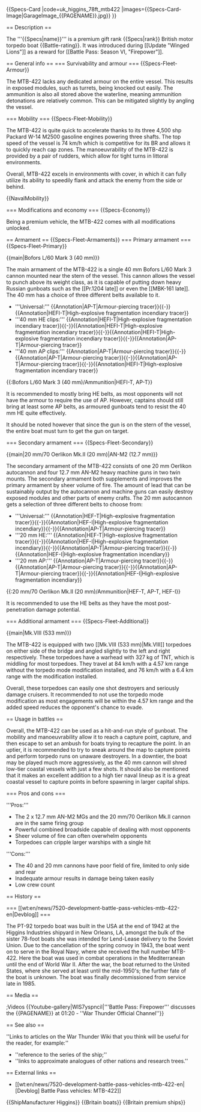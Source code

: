 {{Specs-Card
|code=uk_higgins_78ft_mtb422
|images={{Specs-Card-Image|GarageImage_{{PAGENAME}}.jpg}}
}}

== Description ==
<!-- ''In the first part of the description, cover the history of the ship's creation and military application. In the second part, tell the reader about using this ship in the game. Add a screenshot: if a beginner player has a hard time remembering vehicles by name, a picture will help them identify the ship in question.'' -->
The '''{{Specs|name}}''' is a premium gift rank {{Specs|rank}} British motor torpedo boat {{Battle-rating}}. It was introduced during [[Update "Winged Lions"]] as a reward for [[Battle Pass: Season VI, "Firepower"]].

== General info ==
=== Survivability and armour ===
{{Specs-Fleet-Armour}}
<!-- ''Talk about the vehicle's armour. Note the most well-defended and most vulnerable zones, e.g. the ammo magazine. Evaluate the composition of components and assemblies responsible for movement and manoeuvrability. Evaluate the survivability of the primary and secondary armaments separately. Don't forget to mention the size of the crew, which plays an important role in fleet mechanics. Save tips on preserving survivability for the "Usage in battles" section. If necessary, use a graphical template to show the most well-protected or most vulnerable points in the armour.'' -->
The MTB-422 lacks any dedicated armour on the entire vessel. This results in exposed modules, such as turrets, being knocked out easily. The ammunition is also all stored above the waterline, meaning ammunition detonations are relatively common. This can be mitigated slightly by angling the vessel.

=== Mobility ===
{{Specs-Fleet-Mobility}}
<!-- ''Write about the ship's mobility. Evaluate its power and manoeuvrability, rudder rerouting speed, stopping speed at full tilt, with its maximum forward and reverse speed.'' -->
The MTB-422 is quite quick to accelerate thanks to its three 4,500 shp Packard W-14 M2500 gasoline engines powering three shafts. The top speed of the vessel is 74 km/h which is competitive for its BR and allows it to quickly reach cap zones. The manoeuvrability of the MTB-422 is provided by a pair of rudders, which allow for tight turns in littoral environments.

Overall, MTB-422 excels in environments with cover, in which it can fully utilize its ability to speedily flank and attack the enemy from the side or behind.

{{NavalMobility}}

=== Modifications and economy ===
{{Specs-Economy}}

Being a premium vehicle, the MTB-422 comes with all modifications unlocked.

== Armament ==
{{Specs-Fleet-Armaments}}
=== Primary armament ===
{{Specs-Fleet-Primary}}
<!-- ''Provide information about the characteristics of the primary armament. Evaluate their efficacy in battle based on their reload speed, ballistics and the capacity of their shells. Add a link to the main article about the weapon: <code><nowiki>{{main|Weapon name (calibre)}}</nowiki></code>. Broadly describe the ammunition available for the primary armament, and provide recommendations on how to use it and which ammunition to choose.'' -->
{{main|Bofors L/60 Mark 3 (40 mm)}}

The main armament of the MTB-422 is a single 40 mm Bofors L/60 Mark 3 cannon mounted near the stern of the vessel. This cannon allows the vessel to punch above its weight class, as it is capable of putting down heavy Russian gunboats such as the [[Pr.1204 late]] or even the [[MBK-161 late]]. The 40 mm has a choice of three different belts available to it.

* '''Universal:''' {{Annotation|AP-T|Armour-piercing tracer}}{{-}}{{Annotation|HEFI-T|High-explosive fragmentation incendiary tracer}}
* '''40 mm HE clips:''' {{Annotation|HEFI-T|High-explosive fragmentation incendiary tracer}}{{-}}{{Annotation|HEFI-T|High-explosive fragmentation incendiary tracer}}{{-}}{{Annotation|HEFI-T|High-explosive fragmentation incendiary tracer}}{{-}}{{Annotation|AP-T|Armour-piercing tracer}}
* '''40 mm AP clips:''' {{Annotation|AP-T|Armour-piercing tracer}}{{-}}{{Annotation|AP-T|Armour-piercing tracer}}{{-}}{{Annotation|AP-T|Armour-piercing tracer}}{{-}}{{Annotation|HEFI-T|High-explosive fragmentation incendiary tracer}}

{{:Bofors L/60 Mark 3 (40 mm)/Ammunition|HEFI-T, AP-T}}

It is recommended to mostly bring HE belts, as most opponents will not have the armour to require the use of AP. However, captains should still bring at least some AP belts, as armoured gunboats tend to resist the 40 mm HE quite effectively.

It should be noted however that since the gun is on the stern of the vessel, the entire boat must turn to get the gun on target.

=== Secondary armament ===
{{Specs-Fleet-Secondary}}
<!-- ''Some ships are fitted with weapons of various calibres. Secondary armaments are defined as weapons chosen with the control <code>Select secondary weapon</code>. Evaluate the secondary armaments and give advice on how to use them. Describe the ammunition available for the secondary armament. Provide recommendations on how to use them and which ammunition to choose. Remember that any anti-air armament, even heavy calibre weapons, belong in the next section. If there is no secondary armament, remove this section.'' -->
{{main|20 mm/70 Oerlikon Mk.II (20 mm)|AN-M2 (12.7 mm)}}

The secondary armament of the MTB-422 consists of one 20 mm Oerlikon autocannon and four 12.7 mm AN-M2 heavy machine guns in two twin mounts. The secondary armament both supplements and improves the primary armament by sheer volume of fire. The amount of lead that can be sustainably output by the autocannon and machine guns can easily destroy exposed modules and other parts of enemy crafts. The 20 mm autocannon gets a selection of three different belts to choose from:

* '''Universal:''' {{Annotation|HEF-T|High-explosive fragmentation tracer}}{{-}}{{Annotation|HEF-I|High-explosive fragmentation incendiary}}{{-}}{{Annotation|AP-T|Armour-piercing tracer}}
* '''20 mm HE:''' {{Annotation|HEF-T|High-explosive fragmentation tracer}}{{-}}{{Annotation|HEF-I|High-explosive fragmentation incendiary}}{{-}}{{Annotation|AP-T|Armour-piercing tracer}}{{-}}{{Annotation|HEF-I|High-explosive fragmentation incendiary}}
* '''20 mm AP:''' {{Annotation|AP-T|Armour-piercing tracer}}{{-}}{{Annotation|AP-T|Armour-piercing tracer}}{{-}}{{Annotation|AP-T|Armour-piercing tracer}}{{-}}{{Annotation|HEF-I|High-explosive fragmentation incendiary}}

{{:20 mm/70 Oerlikon Mk.II (20 mm)/Ammunition|HEF-T, AP-T, HEF-I}}

It is recommended to use the HE belts as they have the most post-penetration damage potential.

=== Additional armament ===
{{Specs-Fleet-Additional}}
<!-- ''Describe the available additional armaments of the ship: depth charges, mines, torpedoes. Talk about their positions, available ammunition and launch features such as dead zones of torpedoes. If there is no additional armament, remove this section.'' -->
{{main|Mk.VIII (533 mm)}}

The MTB-422 is equipped with two [[Mk.VIII (533 mm)|Mk.VIII]] torpedoes on either side of the bridge and angled slightly to the left and right respectively. These torpedoes have a warhead with 327 kg of TNT, which is middling for most torpedoes. They travel at 84 km/h with a 4.57 km range without the torpedo mode modification installed, and 76 km/h with a 6.4 km range with the modification installed.

Overall, these torpedoes can easily one shot destroyers and seriously damage cruisers. It recommended to not use the torpedo mode modification as most engagements will be within the 4.57 km range and the added speed reduces the opponent's chance to evade.

== Usage in battles ==
<!-- ''Describe the technique of using this ship, the characteristics of her use in a team and tips on strategy. Abstain from writing an entire guide – don't try to provide a single point of view, but give the reader food for thought. Talk about the most dangerous opponents for this vehicle and provide recommendations on fighting them. If necessary, note the specifics of playing with this vehicle in various modes (AB, RB, SB).'' -->
Overall, the MTB-422 can be used as a hit-and-run style of gunboat. The mobility and manoeuvrability allow it to reach a capture point, capture, and then escape to set an ambush for boats trying to recapture the point. In an uptier, it is recommended to try to sneak around the map to capture points and perform torpedo runs on unaware destroyers. In a downtier, the boat may be played much more aggressively, as the 40 mm cannon will shred low-tier coastal vessels with just a few shots. It should also be mentioned that it makes an excellent addition to a high tier naval lineup as it is a great coastal vessel to capture points in before spawning in larger capital ships.

=== Pros and cons ===
<!-- ''Summarise and briefly evaluate the vehicle in terms of its characteristics and combat effectiveness. Mark its pros and cons in the bulleted list. Try not to use more than 6 points for each of the characteristics. Avoid using categorical definitions such as "bad", "good" and the like - use substitutions with softer forms such as "inadequate" and "effective".'' -->

'''Pros:'''

* The 2 x 12.7 mm AN-M2 MGs and the 20 mm/70 Oerlikon Mk.II cannon are in the same firing group
* Powerful combined broadside capable of dealing with most opponents
* Sheer volume of fire can often overwhelm opponents
* Torpedoes can cripple larger warships with a single hit

'''Cons:'''

* The 40 and 20 mm cannons have poor field of fire, limited to only side and rear
* Inadequate armour results in damage being taken easily
* Low crew count

== History ==
<!-- ''Describe the history of the creation and combat usage of the ship in more detail than in the introduction. If the historical reference turns out to be too long, take it to a separate article, taking a link to the article about the ship and adding a block "/History" (example: <nowiki>https://wiki.warthunder.com/(Ship-name)/History</nowiki>) and add a link to it here using the <code>main</code> template. Be sure to reference text and sources by using <code><nowiki><ref></ref></nowiki></code>, as well as adding them at the end of the article with <code><nowiki><references /></nowiki></code>. This section may also include the ship's dev blog entry (if applicable) and the in-game encyclopedia description (under <code><nowiki>=== In-game description ===</nowiki></code>, also if applicable).'' -->

=== [[wt:en/news/7520-development-battle-pass-vehicles-mtb-422-en|Devblog]] ===

The PT-92 torpedo boat was built in the USA at the end of 1942 at the Higgins Industries shipyard in New Orleans, LA, amongst the bulk of the sister 78-foot boats she was intended for Lend-Lease delivery to the Soviet Union. Due to the cancellation of the spring convoy in 1943, the boat went on to serve in the Royal Navy, where she received the hull number MTB-422. Here the boat was used in combat operations in the Mediterranean until the end of World War II. After the war, the boat returned to the United States, where she served at least until the mid-1950's; the further fate of the boat  is unknown. The boat was finally decommissioned from service late in 1985.

== Media ==
<!-- ''Excellent additions to the article would be video guides, screenshots from the game, and photos.'' -->

;Videos
{{Youtube-gallery|WlS7yspnciI|'''Battle Pass: Firepower''' discusses the {{PAGENAME}} at 01:20 - ''War Thunder Official Channel''}}

== See also ==
<!-- ''Links to articles on the War Thunder Wiki that you think will be useful for the reader, for example:''
* ''reference to the series of the ship;''
* ''links to approximate analogues of other nations and research trees.'' -->
''Links to articles on the War Thunder Wiki that you think will be useful for the reader, for example:''

* ''reference to the series of the ship;''
* ''links to approximate analogues of other nations and research trees.''

== External links ==
<!-- ''Paste links to sources and external resources, such as:''
* ''topic on the official game forum;''
* ''other literature.'' -->

* [[wt:en/news/7520-development-battle-pass-vehicles-mtb-422-en|[Devblog] Battle Pass vehicles: MTB-422]]

{{ShipManufacturer Higgins}}
{{Britain boats}}
{{Britain premium ships}}